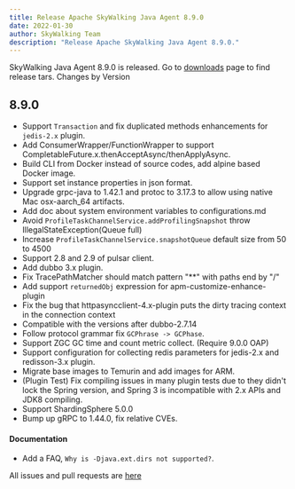 ```yaml
---
title: Release Apache SkyWalking Java Agent 8.9.0
date: 2022-01-30
author: SkyWalking Team
description: "Release Apache SkyWalking Java Agent 8.9.0."
---
```


SkyWalking Java Agent 8.9.0 is released. Go to [downloads](/downloads) page to find release tars.
Changes by Version

8.9.0
------------------

* Support `Transaction` and fix duplicated methods enhancements for `jedis-2.x` plugin.
* Add ConsumerWrapper/FunctionWrapper to support CompletableFuture.x.thenAcceptAsync/thenApplyAsync.
* Build CLI from Docker instead of source codes, add alpine based Docker image.
* Support set instance properties in json format.
* Upgrade grpc-java to 1.42.1 and protoc to 3.17.3 to allow using native Mac osx-aarch_64 artifacts.
* Add doc about system environment variables to configurations.md
* Avoid `ProfileTaskChannelService.addProfilingSnapshot` throw IllegalStateException(Queue full)
* Increase `ProfileTaskChannelService.snapshotQueue` default size from 50 to 4500
* Support 2.8 and 2.9 of pulsar client.
* Add dubbo 3.x plugin.
* Fix TracePathMatcher should match pattern "**" with paths end by "/"
* Add support `returnedObj` expression for apm-customize-enhance-plugin
* Fix the bug that httpasyncclient-4.x-plugin puts the dirty tracing context in the connection context
* Compatible with the versions after dubbo-2.7.14
* Follow protocol grammar fix `GCPhrase -> GCPhase`.
* Support ZGC GC time and count metric collect. (Require 9.0.0 OAP)
* Support configuration for collecting redis parameters for jedis-2.x and redisson-3.x plugin.
* Migrate base images to Temurin and add images for ARM.
* (Plugin Test) Fix compiling issues in many plugin tests due to they didn't lock the Spring version, and Spring 3 is
  incompatible with 2.x APIs and JDK8 compiling.
* Support ShardingSphere 5.0.0
* Bump up gRPC to 1.44.0, fix relative CVEs.

#### Documentation

* Add a FAQ, `Why is -Djava.ext.dirs not supported?`.

All issues and pull requests are [here](https://github.com/apache/skywalking/milestone/108?closed=1)